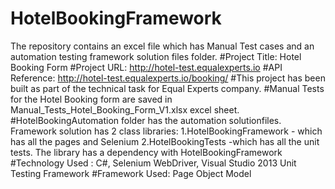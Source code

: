 # HotelBookingFramework
The repository contains an excel file which has Manual Test cases and an automation testing framework solution files folder.
#Project Title: Hotel Booking Form
#Project URL: http://hotel-test.equalexperts.io
#API Reference: http://hotel-test.equalexperts.io/booking/
#This project has been built as part of the technical task for Equal Experts company.
#Manual Tests for the Hotel Booking form are saved in Manual_Tests_Hotel_Booking_Form_V1.xlsx excel sheet.
#HotelBookingAutomation folder has the automation solutionfiles. 
Framework solution has 2 class libraries:
1.HotelBookingFramework - which has all the pages and Selenium
2.HotelBookingTests -which has all the unit tests. The library has a dependency with HotelBookingFramework
#Technology Used : C#, Selenium WebDriver, Visual Studio 2013 Unit Testing Framework
#Framework Used: Page Object Model


